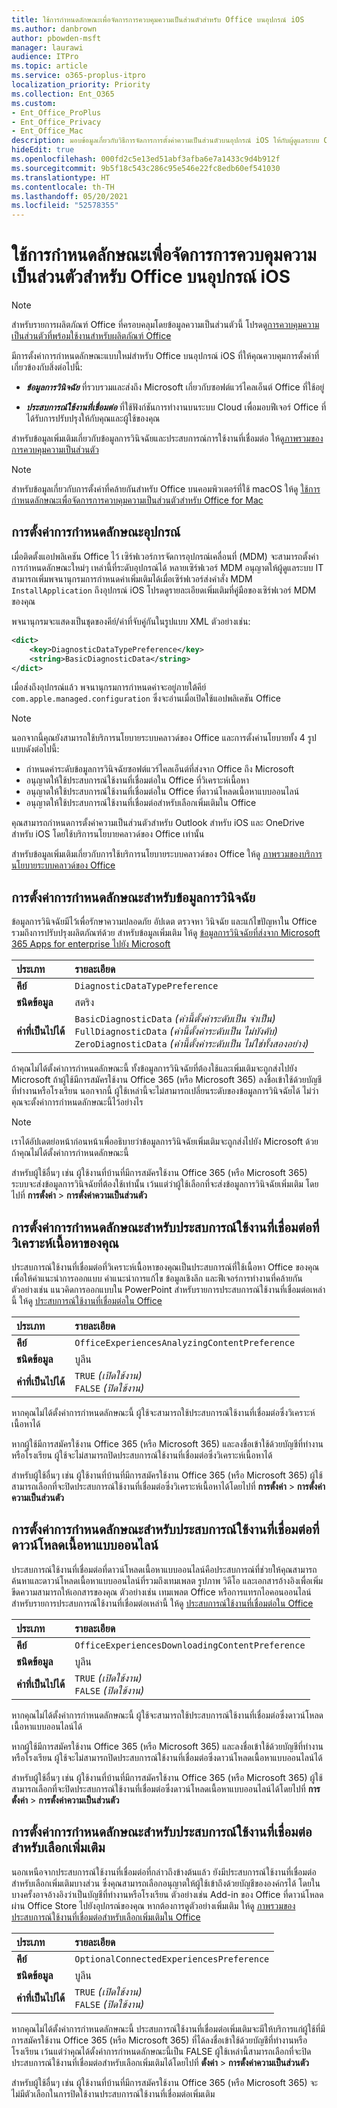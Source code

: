 ```yaml
---
title: ใช้การกำหนดลักษณะเพื่อจัดการการควบคุมความเป็นส่วนตัวสำหรับ Office บนอุปกรณ์ iOS
ms.author: danbrown
author: pbowden-msft
manager: laurawi
audience: ITPro
ms.topic: article
ms.service: o365-proplus-itpro
localization_priority: Priority
ms.collection: Ent_O365
ms.custom:
- Ent_Office_ProPlus
- Ent_Office_Privacy
- Ent_Office_Mac
description: มอบข้อมูลเกี่ยวกับวิธีการจัดการการตั้งค่าความเป็นส่วนตัวบนอุปกรณ์ iOS ให้กับผู้ดูแลระบบ Office
hideEdit: true
ms.openlocfilehash: 000fd2c5e13ed51abf3afba6e7a1433c9d4b912f
ms.sourcegitcommit: 9b5f18c543c286c95e546e22fc8edb60ef541030
ms.translationtype: HT
ms.contentlocale: th-TH
ms.lasthandoff: 05/20/2021
ms.locfileid: "52578355"
---
```

# <a name="use-preferences-to-manage-privacy-controls-for-office-on-ios-devices"></a>ใช้การกำหนดลักษณะเพื่อจัดการการควบคุมความเป็นส่วนตัวสำหรับ Office บนอุปกรณ์ iOS

> [!NOTE]
> สำหรับรายการผลิตภัณฑ์ Office ที่ครอบคลุมโดยข้อมูลความเป็นส่วนตัวนี้ โปรดดู[การควบคุมความเป็นส่วนตัวที่พร้อมใช้งานสำหรับผลิตภัณฑ์ Office](products-versions-privacy-controls.md)

มีการตั้งค่าการกำหนดลักษณะแบบใหม่สำหรับ Office บนอุปกรณ์ iOS ที่ให้คุณควบคุมการตั้งค่าที่เกี่ยวข้องกับสิ่งต่อไปนี้:

- ***ข้อมูลการวินิจฉัย*** ที่รวบรวมและส่งถึง Microsoft เกี่ยวกับซอฟต์แวร์ไคลเอ็นต์ Office ที่ใช้อยู่

- ***ประสบการณ์ใช้งานที่เชื่อมต่อ*** ที่ใช้ฟังก์ชันการทำงานบนระบบ Cloud เพื่อมอบฟีเจอร์ Office ที่ได้รับการปรับปรุงให้กับคุณและผู้ใช้ของคุณ

สำหรับข้อมูลเพิ่มเติมเกี่ยวกับข้อมูลการวินิจฉัยและประสบการณ์การใช้งานที่เชื่อมต่อ ให้ดู[ภาพรวมของการควบคุมความเป็นส่วนตัว](overview-privacy-controls.md)

> [!NOTE]
> สำหรับข้อมูลเกี่ยวกับการตั้งค่าที่คล้ายกันสำหรับ Office บนคอมพิวเตอร์ที่ใช้ macOS ให้ดู [ใช้การกำหนดลักษณะเพื่อจัดการการควบคุมความเป็นส่วนตัวสำหรับ Office for Mac](mac-privacy-preferences.md)


## <a name="setting-device-preferences"></a>การตั้งค่าการกำหนดลักษณะอุปกรณ์
เมื่อติดตั้งแอปพลิเคชัน Office ไว้ เซิร์ฟเวอร์การจัดการอุปกรณ์เคลื่อนที่ (MDM) จะสามารถตั้งค่าการกำหนดลักษณะใหม่ๆ เหล่านี้ที่ระดับอุปกรณ์ได้ หลายเซิร์ฟเวอร์ MDM อนุญาตให้ผู้ดูแลระบบ IT สามารถเพิ่มพจนานุกรมการกำหนดค่าเพิ่มเติมได้เมื่อเซิร์ฟเวอร์ส่งคำสั่ง MDM `InstallApplication` ถึงอุปกรณ์ iOS โปรดดูรายละเอียดเพิ่มเติมที่คู่มือของเซิร์ฟเวอร์ MDM ของคุณ

พจนานุกรมจะแสดงเป็นชุดของคีย์/ค่าที่จับคู่กันในรูปแบบ XML ตัวอย่างเช่น:

```xml
<dict>
    <key>DiagnosticDataTypePreference</key>
    <string>BasicDiagnosticData</string>
</dict>
```

เมื่อส่งถึงอุปกรณ์แล้ว พจนานุกรมการกำหนดค่าจะอยู่ภายใต้คีย์ `com.apple.managed.configuration` ซึ่งจะอ่านเมื่อเปิดใช้แอปพลิเคชัน Office

> [!NOTE]
> นอกจากนี้คุณยังสามารถใช้บริการนโยบายระบบคลาวด์ของ Office และการตั้งค่านโยบายทั้ง 4 รูปแบบดังต่อไปนี้:
> - กำหนดค่าระดับข้อมูลการวินิจฉัยซอฟต์แวร์ไคลเอ็นต์ที่ส่งจาก Office ถึง Microsoft
> - อนุญาตให้ใช้ประสบการณ์ใช้งานที่เชื่อมต่อใน Office ที่วิเคราะห์เนื้อหา
> - อนุญาตให้ใช้ประสบการณ์ใช้งานที่เชื่อมต่อใน Office ที่ดาวน์โหลดเนื้อหาแบบออนไลน์
> - อนุญาตให้ใช้ประสบการณ์ใช้งานที่เชื่อมต่อสำหรับเลือกเพิ่มเติมใน Office
>
> คุณสามารถกำหนดการตั้งค่าความเป็นส่วนตัวสำหรับ Outlook สำหรับ iOS และ OneDrive สำหรับ iOS โดยใช้บริการนโยบายคลาวด์ของ Office เท่านั้น
>
> สำหรับข้อมูลเพิ่มเติมเกี่ยวกับการใช้บริการนโยบายระบบคลาวด์ของ Office ให้ดู [ภาพรวมของบริการนโยบายระบบคลาวด์ของ Office](../overview-office-cloud-policy-service.md)

## <a name="preference-setting-for-diagnostic-data"></a>การตั้งค่าการกำหนดลักษณะสำหรับข้อมูลการวินิจฉัย

ข้อมูลการวินิจฉัยมีไว้เพื่อรักษาความปลอดภัย อัปเดต ตรวจหา วินิจฉัย และแก้ไขปัญหาใน Office รวมถึงการปรับปรุงผลิตภัณฑ์ด้วย สำหรับข้อมูลเพิ่มเติม ให้ดู [ข้อมูลการวินิจฉัยที่ส่งจาก Microsoft 365 Apps for enterprise ไปยัง Microsoft](overview-privacy-controls.md#diagnostic-data-sent-from-microsoft-365-apps-for-enterprise-to-microsoft)

|ประเภท|รายละเอียด|
|:-----|:-----|
|**คีย์**  | `DiagnosticDataTypePreference`  |
|**ชนิดข้อมูล**  | สตริง |
|**ค่าที่เป็นไปได้**  | `BasicDiagnosticData` *(ค่านี้ตั้งค่าระดับเป็น จำเป็น)* <br/> `FullDiagnosticData` *(ค่านี้ตั้งค่าระดับเป็น ไม่บังคับ)* <br/> `ZeroDiagnosticData` *(ค่านี้ตั้งค่าระดับเป็น ไม่ใช่ทั้งสองอย่าง)* |

ถ้าคุณไม่ได้ตั้งค่าการกำหนดลักษณะนี้ ทั้งข้อมูลการวินิจฉัยที่ต้องใช้และเพิ่มเติมจะถูกส่งไปยัง Microsoft ถ้าผู้ใช้มีการสมัครใช้งาน Office 365 (หรือ Microsoft 365) ลงชื่อเข้าใช้ด้วยบัญชีที่ทำงานหรือโรงเรียน นอกจากนี้ ผู้ใช้เหล่านี้จะไม่สามารถเปลี่ยนระดับของข้อมูลการวินิจฉัยได้ ไม่ว่าคุณจะตั้งค่าการกำหนดลักษณะนี้ไว้อย่างไร

> [!NOTE]
> เราได้อัปเดตย่อหน้าก่อนหน้าเพื่ออธิบายว่าข้อมูลการวินิจฉัยเพิ่มเติมจะถูกส่งไปยัง Microsoft ด้วย ถ้าคุณไม่ได้ตั้งค่าการกำหนดลักษณะนี้

สำหรับผู้ใช้อื่นๆ เช่น ผู้ใช้งานที่บ้านที่มีการสมัครใช้งาน Office 365 (หรือ Microsoft 365) ระบบจะส่งข้อมูลการวินิจฉัยที่ต้องใช้เท่านั้น เว้นแต่ว่าผู้ใช้เลือกที่จะส่งข้อมูลการวินิจฉัยเพิ่มเติม โดยไปที่ **การตั้งค่า** > **การตั้งค่าความเป็นส่วนตัว**


## <a name="preference-setting-for-connected-experiences-that-analyze-your-content"></a>การตั้งค่าการกำหนดลักษณะสำหรับประสบการณ์ใช้งานที่เชื่อมต่อที่วิเคราะห์เนื้อหาของคุณ

ประสบการณ์ใช้งานที่เชื่อมต่อที่วิเคราะห์เนื้อหาของคุณเป็นประสบการณ์ที่ใช้เนื้อหา Office ของคุณเพื่อให้คำแนะนำการออกแบบ คำแนะนำการแก้ไข ข้อมูลเชิงลึก และฟีเจอร์การทำงานที่คล้ายกัน ตัวอย่างเช่น แนวคิดการออกแบบใน PowerPoint สำหรับรายการประสบการณ์ใช้งานที่เชื่อมต่อเหล่านี้ ให้ดู [ประสบการณ์ใช้งานที่เชื่อมต่อใน Office](connected-experiences.md)

|ประเภท|รายละเอียด|
|:-----|:-----|
|**คีย์**  | `OfficeExperiencesAnalyzingContentPreference`  |
|**ชนิดข้อมูล**  | บูลีน |
|**ค่าที่เป็นไปได้**  | `TRUE` *(เปิดใช้งาน)* <br/> `FALSE` *(ปิดใช้งาน)*|


หากคุณไม่ได้ตั้งค่าการกำหนดลักษณะนี้ ผู้ใช้จะสามารถใช้ประสบการณ์ใช้งานที่เชื่อมต่อซึ่งวิเคราะห์เนื้อหาได้

หากผู้ใช้มีการสมัครใช้งาน Office 365 (หรือ Microsoft 365) และลงชื่อเข้าใช้ด้วยบัญชีที่ทำงานหรือโรงเรียน ผู้ใช้จะไม่สามารถปิดประสบการณ์ใช้งานที่เชื่อมต่อซึ่งวิเคราะห์เนื้อหาได้

สำหรับผู้ใช้อื่นๆ เช่น ผู้ใช้งานที่บ้านที่มีการสมัครใช้งาน Office 365 (หรือ Microsoft 365) ผู้ใช้สามารถเลือกที่จะปิดประสบการณ์ใช้งานที่เชื่อมต่อซึ่งวิเคราะห์เนื้อหาได้โดยไปที่ **การตั้งค่า** > **การตั้งค่าความเป็นส่วนตัว**

## <a name="preference-setting-for-connected-experiences-that-download-online-content"></a>การตั้งค่าการกำหนดลักษณะสำหรับประสบการณ์ใช้งานที่เชื่อมต่อที่ดาวน์โหลดเนื้อหาแบบออนไลน์

ประสบการณ์ใช้งานที่เชื่อมต่อที่ดาวน์โหลดเนื้อหาแบบออนไลน์คือประสบการณ์ที่ช่วยให้คุณสามารถค้นหาและดาวน์โหลดเนื้อหาแบบออนไลน์ที่รวมถึงเทมเพลต รูปภาพ วิดีโอ และเอกสารอ้างอิงเพื่อเพิ่มขีดความสามารถให้เอกสารของคุณ ตัวอย่างเช่น เทมเพลต Office หรือการแทรกไอคอนออนไลน์ สำหรับรายการประสบการณ์ใช้งานที่เชื่อมต่อเหล่านี้ ให้ดู [ประสบการณ์ใช้งานที่เชื่อมต่อใน Office](connected-experiences.md)

|ประเภท|รายละเอียด|
|:-----|:-----|
|**คีย์**  | `OfficeExperiencesDownloadingContentPreference`  |
|**ชนิดข้อมูล**  | บูลีน |
|**ค่าที่เป็นไปได้**  | `TRUE` *(เปิดใช้งาน)* <br/> `FALSE` *(ปิดใช้งาน)*|


หากคุณไม่ได้ตั้งค่าการกำหนดลักษณะนี้ ผู้ใช้จะสามารถใช้ประสบการณ์ใช้งานที่เชื่อมต่อซึ่งดาวน์โหลดเนื้อหาแบบออนไลน์ได้

หากผู้ใช้มีการสมัครใช้งาน Office 365 (หรือ Microsoft 365) และลงชื่อเข้าใช้ด้วยบัญชีที่ทำงานหรือโรงเรียน ผู้ใช้จะไม่สามารถปิดประสบการณ์ใช้งานที่เชื่อมต่อซึ่งดาวน์โหลดเนื้อหาแบบออนไลน์ได้

สำหรับผู้ใช้อื่นๆ เช่น ผู้ใช้งานที่บ้านที่มีการสมัครใช้งาน Office 365 (หรือ Microsoft 365) ผู้ใช้สามารถเลือกที่จะปิดประสบการณ์ใช้งานที่เชื่อมต่อซึ่งดาวน์โหลดเนื้อหาแบบออนไลน์ได้โดยไปที่ **การตั้งค่า** > **การตั้งค่าความเป็นส่วนตัว**

## <a name="preference-setting-for-optional-connected-experiences"></a>การตั้งค่าการกำหนดลักษณะสำหรับประสบการณ์ใช้งานที่เชื่อมต่อสำหรับเลือกเพิ่มเติม

นอกเหนือจากประสบการณ์ใช้งานที่เชื่อมต่อที่กล่าวถึงข้างต้นแล้ว ยังมีประสบการณ์ใช้งานที่เชื่อมต่อสำหรับเลือกเพิ่มเติมบางส่วน ซึ่งคุณสามารถเลือกอนุญาตให้ผู้ใช้เข้าถึงด้วยบัญชีขององค์กรได้ โดยในบางครั้งอาจอ้างอิงว่าเป็นบัญชีที่ทำงานหรือโรงเรียน ตัวอย่างเช่น Add-in ของ Office ที่ดาวน์โหลดผ่าน Office Store ไปยังอุปกรณ์ของคุณ หากต้องการดูตัวอย่างเพิ่มเติม ให้ดู [ภาพรวมของประสบการณ์ใช้งานที่เชื่อมต่อสำหรับเลือกเพิ่มเติมใน Office](optional-connected-experiences.md)

|ประเภท|รายละเอียด|
|:-----|:-----|
|**คีย์**  | `OptionalConnectedExperiencesPreference`  |
|**ชนิดข้อมูล**  | บูลีน |
|**ค่าที่เป็นไปได้**  | `TRUE` *(เปิดใช้งาน)* <br/> `FALSE` *(ปิดใช้งาน)*|


หากคุณไม่ได้ตั้งค่าการกำหนดลักษณะนี้ ประสบการณ์ใช้งานที่เชื่อมต่อเพิ่มเติมจะมีให้บริการแก่ผู้ใช้ที่มีการสมัครใช้งาน Office 365 (หรือ Microsoft 365) ที่ได้ลงชื่อเข้าใช้ด้วยบัญชีที่ทำงานหรือโรงเรียน เว้นแต่ว่าคุณได้ตั้งค่าการกำหนดลักษณะนี้เป็น FALSE ผู้ใช้เหล่านี้สามารถเลือกที่จะปิดประสบการณ์ใช้งานที่เชื่อมต่อสำหรับเลือกเพิ่มเติมได้โดยไปที่ **ตั้งค่า** > **การตั้งค่าความเป็นส่วนตัว**

สำหรับผู้ใช้อื่นๆ เช่น ผู้ใช้งานที่บ้านที่มีการสมัครใช้งาน Office 365 (หรือ Microsoft 365) จะไม่มีตัวเลือกในการปิดใช้งานประสบการณ์ใช้งานที่เชื่อมต่อเพิ่มเติม